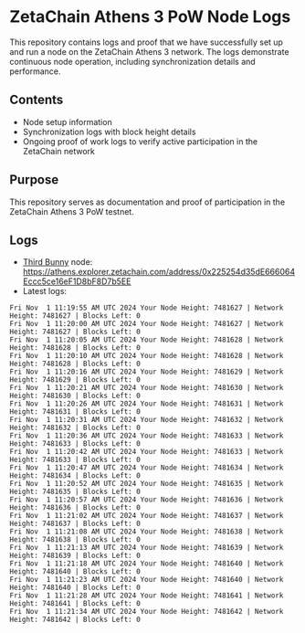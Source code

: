 # ZetaChain Athens 3 PoW Node Logs
This repository contains logs and proof that we have successfully set up and run a node on the ZetaChain Athens 3 network. The logs demonstrate continuous node operation, including synchronization details and performance.

## Contents
- Node setup information
- Synchronization logs with block height details
- Ongoing proof of work logs to verify active participation in the ZetaChain network

## Purpose
This repository serves as documentation and proof of participation in the ZetaChain Athens 3 PoW testnet.

## Logs

- [Third Bunny](https://thirdbunny.xyz/) node: https://athens.explorer.zetachain.com/address/0x225254d35dE666064Eccc5ce16eF1D8bF8D7b5EE
- Latest logs:
```
Fri Nov  1 11:19:55 AM UTC 2024 Your Node Height: 7481627 | Network Height: 7481627 | Blocks Left: 0
Fri Nov  1 11:20:00 AM UTC 2024 Your Node Height: 7481627 | Network Height: 7481627 | Blocks Left: 0
Fri Nov  1 11:20:05 AM UTC 2024 Your Node Height: 7481628 | Network Height: 7481628 | Blocks Left: 0
Fri Nov  1 11:20:10 AM UTC 2024 Your Node Height: 7481628 | Network Height: 7481628 | Blocks Left: 0
Fri Nov  1 11:20:16 AM UTC 2024 Your Node Height: 7481629 | Network Height: 7481629 | Blocks Left: 0
Fri Nov  1 11:20:21 AM UTC 2024 Your Node Height: 7481630 | Network Height: 7481630 | Blocks Left: 0
Fri Nov  1 11:20:26 AM UTC 2024 Your Node Height: 7481631 | Network Height: 7481631 | Blocks Left: 0
Fri Nov  1 11:20:31 AM UTC 2024 Your Node Height: 7481632 | Network Height: 7481632 | Blocks Left: 0
Fri Nov  1 11:20:36 AM UTC 2024 Your Node Height: 7481633 | Network Height: 7481633 | Blocks Left: 0
Fri Nov  1 11:20:42 AM UTC 2024 Your Node Height: 7481633 | Network Height: 7481633 | Blocks Left: 0
Fri Nov  1 11:20:47 AM UTC 2024 Your Node Height: 7481634 | Network Height: 7481634 | Blocks Left: 0
Fri Nov  1 11:20:52 AM UTC 2024 Your Node Height: 7481635 | Network Height: 7481635 | Blocks Left: 0
Fri Nov  1 11:20:57 AM UTC 2024 Your Node Height: 7481636 | Network Height: 7481636 | Blocks Left: 0
Fri Nov  1 11:21:02 AM UTC 2024 Your Node Height: 7481637 | Network Height: 7481637 | Blocks Left: 0
Fri Nov  1 11:21:08 AM UTC 2024 Your Node Height: 7481638 | Network Height: 7481638 | Blocks Left: 0
Fri Nov  1 11:21:13 AM UTC 2024 Your Node Height: 7481639 | Network Height: 7481639 | Blocks Left: 0
Fri Nov  1 11:21:18 AM UTC 2024 Your Node Height: 7481640 | Network Height: 7481640 | Blocks Left: 0
Fri Nov  1 11:21:23 AM UTC 2024 Your Node Height: 7481640 | Network Height: 7481640 | Blocks Left: 0
Fri Nov  1 11:21:28 AM UTC 2024 Your Node Height: 7481641 | Network Height: 7481641 | Blocks Left: 0
Fri Nov  1 11:21:34 AM UTC 2024 Your Node Height: 7481642 | Network Height: 7481642 | Blocks Left: 0
```
